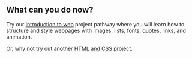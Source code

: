 ## What can you do now?

Try our [Introduction to web](https://projects.raspberrypi.org/en/pathways/web-intro) project pathway where you will learn how to structure and style webpages with images, lists, fonts, quotes, links, and animation.

Or, why not try out another [HTML and CSS](https://projects.raspberrypi.org/en/projects?software%5B%5D=html-css-javascript) project.